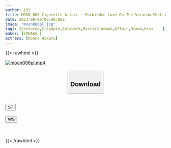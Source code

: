 ```yaml
---
author: j91
title: MOON-006 Cigarette Affair ~ Forbidden Love On The Veranda With A Neighbor's Wife With Cigarettes ~ Hikaru Konno
date: 2023-08-06T00:00:00Z
image: "moon006pl.jpg"
tags: [Censored,Creampie,Solowork,Married Woman,Affair,Drama,Kiss	 ]
maker: [YONAKA ]
actress: [Konno Hikaru]
---
```



{{< rawhtml >}}

<div class="video" data-videoid="ru8ap706xrz7">
    <a href="javascript:;">
        <img src="https://my.j91.asia/posts/moon006pl/moon006pl.jpg" width="WIDTH" height="HEIGHT" alt="moon006pl.mp4" loading="lazy">
    </a>
</div>

<script type="text/javascript" src="https://j91.asia/asset/on-demand-ws.js"></script>

<br>
  <link rel="stylesheet" href="https://j91.asia/asset/bs5.css">
  
  <center>
  <button class="btn btn-primary" type="button" data-bs-toggle="collapse" data-bs-target=".multi-collapse" aria-expanded="false" aria-controls="multiCollapseExample1 multiCollapseExample2"><h2>Download</h2></button></center>
</p>
<div class="row">
  <div class="col">
    <div class="collapse multi-collapse" id="multiCollapseExample1">
      <div class="card card-body">
	      	      <br>
<div class="buttons">  
<a href="https://wolfstream.tv/ru8ap706xrz7"><button class="btn-hover color-3"><i class="fa fa-download"></i> ST</button></a></div>
    </div>
  </div>
</div>
  <div class="col">
    <div class="collapse multi-collapse" id="multiCollapseExample2">
      <div class="card card-body">
	      <br>
<div class="buttons">
    <a href="https://streamruby.com/vqa4chk4dkuh.html"><button class="btn-hover color-9"><i class="fa fa-download"></i> WS</button></a></div>
<br><br>
      </div>
    </div>
  </div>
</div>

{{< /rawhtml >}}